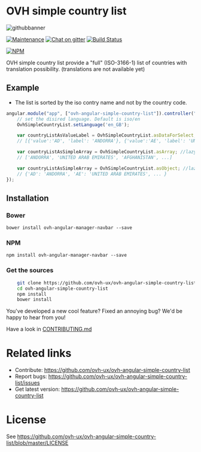 # OVH simple country list

![githubbanner](https://user-images.githubusercontent.com/3379410/27423240-3f944bc4-5731-11e7-87bb-3ff603aff8a7.png)

[![Maintenance](https://img.shields.io/maintenance/yes/2017.svg)]() [![Chat on gitter](https://img.shields.io/gitter/room/ovh/ux.svg)](https://gitter.im/ovh/ux) [![Build Status](https://travis-ci.org/ovh-ux/ovh-angular-simple-country-list.svg)](https://travis-ci.org/ovh-ux/ovh-angular-simple-country-list)

[![NPM](https://nodei.co/npm/ovh-angular-simple-country-list?downloads=true&downloadRank=true&stars=true)](https://nodei.co/npm/ovh-angular-manager-navbar/)

OVH simple country list provide a "full" (ISO-3166-1) list of countries with translation possibility.
(translations are not available yet)

## Example

* The list is sorted by the iso contry name and not by the country code.


```javascript
angular.module("app", ["ovh-angular-simple-country-list"]).controller("YourController", function (OvhSimpleCountryList) {
    // set the disired language. Default is iso/en
    OvhSimpleCountryList.setLanguage('en_GB');

    var countryListAsValueLabel = OvhSimpleCountryList.asDataForSelect; //lazy builded property
    // [{'value':'AD', 'label': 'ANDORRA'}, {'value':'AE', 'label': 'UNITED ARAB EMIRATES'}, ... ]

    var countryListAsSimpleArray = OvhSimpleCountryList.asArray; //lazy builded property
    // ['ANDORRA', 'UNITED ARAB EMIRATES', 'AFGHANISTAN', ...]

    var countryListAsSimpleArray = OvhSimpleCountryList.asObject; //lazy builded property
    // {'AD': 'ANDORRA', 'AE': 'UNITED ARAB EMIRATES', ... }
});

```


## Installation

### Bower

    bower install ovh-angular-manager-navbar --save

### NPM

    npm install ovh-angular-manager-navbar --save

### Get the sources

```bash
    git clone https://github.com/ovh-ux/ovh-angular-simple-country-list.git
    cd ovh-angular-simple-country-list
    npm install
    bower install
```

You've developed a new cool feature? Fixed an annoying bug? We'd be happy
to hear from you!


Have a look in [CONTRIBUTING.md](https://github.com/ovh-ux/ovh-angular-simple-country-list/blob/master/CONTRIBUTING.md)

# Related links

 * Contribute: https://github.com/ovh-ux/ovh-angular-simple-country-list
 * Report bugs: https://github.com/ovh-ux/ovh-angular-simple-country-list/issues
 * Get latest version: https://github.com/ovh-ux/ovh-angular-simple-country-list

# License

See https://github.com/ovh-ux/ovh-angular-simple-country-list/blob/master/LICENSE
